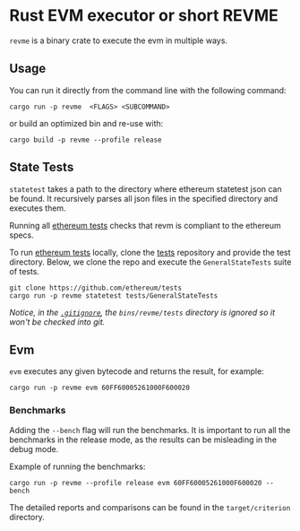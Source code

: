 # Rust EVM executor or short REVME

`revme` is a binary crate to execute the evm in multiple ways.


## Usage
You can run it directly from the command line with the following command:
```shell
cargo run -p revme  <FLAGS> <SUBCOMMAND>
```

or build an optimized bin and re-use with:
```shell
cargo build -p revme --profile release
```

## State Tests

`statetest` takes a path to the directory where ethereum statetest json can be found.
It recursively parses all json files in the specified directory and executes them.

Running all [ethereum tests][et] checks that revm is compliant to the ethereum specs.

To run [ethereum tests][et] locally, clone the [tests][et] repository and provide the
test directory. Below, we clone the repo and execute the `GeneralStateTests` suite of
tests.

```shell
git clone https://github.com/ethereum/tests
cargo run -p revme statetest tests/GeneralStateTests
```

*Notice, in the [`.gitignore`](../../.gitignore), the `bins/revme/tests` directory
is ignored so it won't be checked into git.*

[et]: https://github.com/ethereum/tests

## Evm

`evm` executes any given bytecode and returns the result, for example:

```shell
cargo run -p revme evm 60FF60005261000F600020
```

### Benchmarks

Adding the `--bench` flag will run the benchmarks. It is important to run all the benchmarks in the release mode, as the results can be misleading in the debug mode.

Example of running the benchmarks:
```shell
cargo run -p revme --profile release evm 60FF60005261000F600020 --bench
```

The detailed reports and comparisons can be found in the `target/criterion` directory.